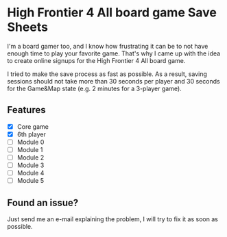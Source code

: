 # High Frontier 4 All board game Save Sheets

I'm a board gamer too, and I know how frustrating it can be to not have enough time to play your favorite game. That's why I came up with the idea to create online signups for the High Frontier 4 All board game.

I tried to make the save process as fast as possible. As a result, saving sessions should not take more than 30 seconds per player and 30 seconds for the Game&Map state (e.g. 2 minutes for a 3-player game).

## Features

- [x] Core game
- [x] 6th player
- [ ] Module 0
- [ ] Module 1
- [ ] Module 2
- [ ] Module 3
- [ ] Module 4
- [ ] Module 5

## Found an issue?

Just send me an e-mail explaining the problem, I will try to fix it as soon as possible.
